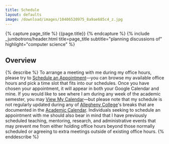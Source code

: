 ```yaml
---
title: Schedule
layout: defaults
image: /download/images/10406520975_8a9ae685c4_z.jpg
---
```


{% capture page_title %} {{page.title}} {% endcapture %}
{% include _jumbotrons/header.html title=page_title subtitle="planning discussions of" highlight="computer science" %}

## Overview

{% describe %}
To arrange a meeting with me during my office hours, please try to <a
href="https://www.google.com/calendar/selfsched?sstoken=UU9NbDBvclJCQjlQfGRlZmF1bHR8YTlkNzM1MzFiMTUxNDhhYTc2ZDI2MDhmM2ZiZWJjZGE">Schedule
an Appointment</a>&mdash;you can browse my available office hours and pick a
time slot that fits into our schedules. Once you have chosen your appointment,
it will appear in both your Google Calendar and mine. If you would like to see
where I am during any week of the academic semester, you may <a
href="http://www.google.com/calendar/embed?src=gkapfham%40allegheny.edu&ctz=America/New_York">View
My Calendar</a>&mdash;but please note that my schedule is not regularly updated
during any of <a href="http://www.allegheny.edu">Allegheny College</a>'s breaks
that are documented in the <a href =
"http://sites.allegheny.edu/dean/academic-calendar/">Academic Calendar</a>.
Individuals seeking to schedule an appointment with me should also bear in mind
that I have previously scheduled teaching, mentoring, research, and
administrative events that may prevent me from either holding office hours
beyond those normally scheduled or agreeing to extra meetings outside of
existing office hours.
{% enddescribe %}
